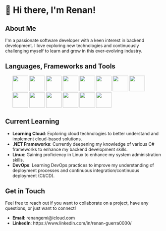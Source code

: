 <body>
    <h1>👋 Hi there, I'm Renan!</h1>
    <h2>About Me</h2>
    <p>I'm a passionate software developer with a keen interest in backend development. I love exploring new technologies and continuously challenging myself to learn and grow in this ever-evolving industry.</p>
    <h2>Languages, Frameworks and Tools </h2>
    <ul>
      <img src="https://cdn.jsdelivr.net/gh/devicons/devicon@latest/icons/csharp/csharp-original.svg" width="50" height="50" />
      <img src="https://cdn.jsdelivr.net/gh/devicons/devicon@latest/icons/dotnetcore/dotnetcore-original.svg" width="50" height="50" />
      <img src="https://cdn.jsdelivr.net/gh/devicons/devicon@latest/icons/flask/flask-original-wordmark.svg" width="50" height="50" />
      <img src="https://cdn.jsdelivr.net/gh/devicons/devicon@latest/icons/git/git-original.svg" width="50" height="50"/> 
      <img src="https://cdn.jsdelivr.net/gh/devicons/devicon@latest/icons/github/github-original.svg" width="50" height="50"/>
      <img src="https://cdn.jsdelivr.net/gh/devicons/devicon@latest/icons/mysql/mysql-original-wordmark.svg" width="50" height="50"/>  
      <img src="https://cdn.jsdelivr.net/gh/devicons/devicon@latest/icons/nuget/nuget-original-wordmark.svg" width="50" height="50"/>
      <img src="https://cdn.jsdelivr.net/gh/devicons/devicon@latest/icons/postman/postman-original.svg" width="50" height="50"/>
      <img src="https://cdn.jsdelivr.net/gh/devicons/devicon@latest/icons/powershell/powershell-plain.svg" width="50" height="50"/>
      <img src="https://cdn.jsdelivr.net/gh/devicons/devicon@latest/icons/pandas/pandas-plain-wordmark.svg" width="50" height="50"/>  
      <img src="https://cdn.jsdelivr.net/gh/devicons/devicon@latest/icons/python/python-original.svg" width="50" height="50"/>
      <img src="https://cdn.jsdelivr.net/gh/devicons/devicon@latest/icons/vscode/vscode-original.svg" width="50" height="50"/> 
      <img src="https://cdn.jsdelivr.net/gh/devicons/devicon@latest/icons/linux/linux-original.svg" width="50" height="50"/>
      <img src="https://cdn.jsdelivr.net/gh/devicons/devicon@latest/icons/windows11/windows11-original-wordmark.svg" width="50" height="50" />
    </ul>
    <h2>Current Learning</h2>
    <ul> 
      <li><strong>Learning Cloud</strong>: Exploring cloud technologies to better understand and implement cloud-based solutions.</li> 
      <li><strong>.NET Frameworks</strong>: Currently deepening my knowledge of various C# frameworks to enhance my backend development skills.</li> 
      <li><strong>Linux</strong>: Gaining proficiency in Linux to enhance my system administration skills.</li> 
      <li><strong>DevOps</strong>: Learning DevOps practices to improve my understanding of deployment processes and continuous integration/continuous deployment (CI/CD).</li> </ul>
    <h2>Get in Touch</h2>
    <p>Feel free to reach out if you want to collaborate on a project, have any questions, or just want to connect!</p>
    <ul>
        <li><strong>Email</strong>: renangemi@icloud.com </li>
        <li><strong>LinkedIn</strong>: https://www.linkedin.com/in/renan-guerra0000/ </li>
    </ul>
</body>
</html>
